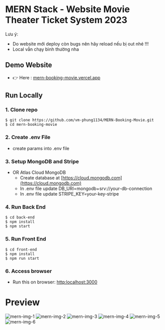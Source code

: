 # MERN Stack - Website Movie Theater Ticket System 2023
Lưu ý: 
- Do website mới deploy còn bugs nên hãy reload nếu bị out nhé !!! 
- Local vẫn chạy bình thường nha

## Demo Website
- 👉 Here : [mern-booking-movie.vercel.app](https://mern-booking-movie.vercel.app)

## Run Locally

### 1. Clone repo

```
$ git clone https://github.com/vm-phung1134/MERN-Booking-Movie.git
$ cd mern-booking-movie
```
### 2. Create .env File
  - create params into .env file
  
### 3. Setup MongoDB and Stripe
- OR Atlas Cloud MongoDB
  - Create database at [https://cloud.mongodb.com](https://cloud.mongodb.com)
  - In .env file update DB_URI=mongodb+srv://your-db-connection
  - In .env file update STRIPE_KEY=your-key-stripe
### 4. Run Back End
```
$ cd back-end
$ npm install
$ npm start
```

### 5. Run Front End
```
$ cd front-end
$ npm install
$ npm run start
```
### 6. Access browser
  - Run this on browser: [http:localhost:3000](http://localhost:3000)
  
# Preview
![mern-img-1](https://user-images.githubusercontent.com/106596859/219338238-ab572253-86f2-43d8-bb60-2e544a3e7a15.png)
![mern-img-2](https://user-images.githubusercontent.com/106596859/219338250-447d3b76-04f6-471f-9e9d-11c5f9d9e427.png)
![mern-img-3](https://user-images.githubusercontent.com/106596859/219338272-8b5feb44-f3aa-4b6e-baa3-542cc3eee014.png)
![mern-img-4](https://user-images.githubusercontent.com/106596859/219338288-344a4400-8436-4484-acbb-7cc26a72a229.png)
![mern-img-5](https://user-images.githubusercontent.com/106596859/219338349-eb55dcb0-9998-4861-934e-c1899c4b9dfa.png)
![mern-img-6](https://user-images.githubusercontent.com/106596859/219338378-be7ff4fc-498d-41f4-ac20-f66f9dd9c06c.png)
